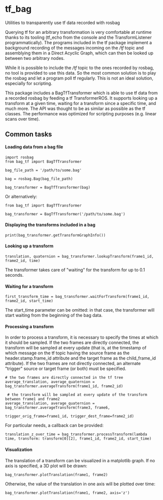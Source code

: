 # tf_bag


Utilities to transparently use tf data recorded with rosbag

Querying tf for an arbitrary transformation is very comfortable
at runtime thanks to its tooling (tf_echo from the console and
the TransformListener programmatically). The programs included in the
tf package implement a background recording of the messages incoming on
the */tf* topic and assemblying them in a Direct Acyclic Graph, which
can then be looked up between two arbitrary nodes.

While it is possible to include the */tf* topic to the ones recorded by
rosbag, no tool is provided to use this data. So the most common solution
is to play the rosbag and let a program poll tf regularly. This is not
an ideal solution, especially for scripting.

This package includes a BagTfTransformer which is able to use tf data
from a recorded rosbag by feeding a tf TransformerROS.
It supports looking up a transform at a given time,
waiting for a transform since a specific time, and much more. The API was
thought to be as similar as possible as the tf classes. The performance
was optimized for scripting purposes (e.g. linear scans over time).

## Common tasks

#### Loading data from a bag file
```
import rosbag
from bag_tf import BagTfTransformer

bag_file_path = '/path/to/some.bag'

bag = rosbag.Bag(bag_file_path)

bag_transformer = BagTfTransformer(bag)
```

Or alternatively:

```
from bag_tf import BagTfTransformer

bag_transformer = BagTfTransformer('/path/to/some.bag')
```

#### Displaying the transforms included in a bag
```
print(bag_transformer.getTransformGraphInfo())
```

#### Looking up a transform
```
translation, quaternion = bag_transformer.lookupTransform(frame1_id, frame2_id, time)
```

The transformer takes care of "waiting" for the transform for up to 0.1
seconds.

#### Waiting for a transform
```
first_transform_time = bag_transformer.waitForTransform(frame1_id, frame2_id, start_time)
```

The start_time parameter can be omitted: in that case, the transformer will
start waiting from the beginning of the bag data.

#### Processing a transform

In order to process a transform, it is necessary to specify the times at
which it should be sampled. If the two frames are directly connected, the
transform will be sampled at every update (that is, at the timestamp of
which message on the tf topic having the source frame as the header.stamp.frame_id
attribute and the target frame as the child_frame_id attribute). If the
two frames are not directly connected, an alternate "trigger" source or target
frame (or both) must be specified.

```
# the two frames are directly connected in the tf tree
average_translation, average_quaternion = bag_transformer.averageTransform(frame1_id, frame2_id)

 # the transform will be sampled at every update of the transform between frame1 and frame2
average_translation, average_quaternion = bag_transformer.averageTransform(frame3, frame6,
                                                                           trigger_orig_frame=frame1_id, trigger_dest_frame=frame2_id)
```

For particular needs, a callback can be provided:
```
translation_z_over_time = bag_transformer.processTransform(lambda time, transform: transform[0][2], frame1_id, frame2_id, start_time)
```

#### Visualization

The translation of a transform can be visualized in a matplotlib graph.
If no axis is specified, a 3D plot will be drawn:
```
bag_transformer.plotTranslation(frame1, frame2)
```

Otherwise, the value of the translation in one axis will be plotted over time:
```
bag_transformer.plotTranslation(frame1, frame2, axis='z')
```

